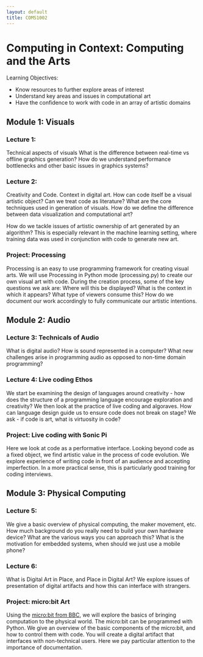 ```yaml
---
layout: default
title: COMS1002
---
```

 
# Computing in Context: Computing and the Arts

Learning Objectives:

- Know resources to further explore areas of interest
- Understand key areas and issues in computational art
- Have the confidence to work with code in an array of artistic domains

## Module 1: Visuals

### Lecture 1: 
Technical aspects of visuals 
What is the difference between real-time vs offline graphics generation?
How do we understand performance bottlenecks and other basic issues in graphics systems?

### Lecture 2: 
Creativity and Code. Context in digital art. 
How can code itself be a visual artistic object? Can we treat code as literature?
What are the core techniques used in generation of visuals.
How do we define the difference between data visualization and computational art?

How do we tackle issues of artistic ownership of art generated by an algorithm?
This is especially relevant in the machine learning setting, where training data was used in conjunction with code to generate new art.

### Project: Processing

Processing is an easy to use programming framework for creating visual arts.
We will use Processing in Python mode (processing.py) to create our own visual art with code.
During the creation process, some of the key questions we ask are:
Where will this be displayed? What is the context in which it appears? What type of viewers consume this? How do we document our work accordingly to fully communicate our artistic intentions.

## Module 2: Audio

### Lecture 3: Technicals of Audio 
What is digital audio? How is sound represented in a computer?
What new challenges arise in programming audio as opposed to non-time domain programming?

### Lecture 4: Live coding Ethos

We start be examining the design of languages around creativity - how does the structure of a programming language encourage exploration and creativity?
We then look at the practice of live coding and algoraves.
How can language design guide us to ensure code does not break on stage?
We ask - if code is art, what is virtuosity in code?

### Project: Live coding with Sonic Pi

Here we look at code as a performative interface. 
Looking beyond code as a fixed object, we find artistic value in the process of code evolution.
We explore experience of writing code in front of an audience and accepting imperfection.
In a more practical sense, this is particularly good training for coding interviews.

## Module 3: Physical Computing

### Lecture 5: 
We give a basic overview of physical computing, the maker movement, etc.
How much background do you really need to build your own hardware device?
What are the various ways you can approach this?
What is the motivation for embedded systems, when should we just use a mobile phone?

### Lecture 6: 
What is Digital Art in Place, and Place in Digital Art?
We explore issues of presentation of digital artifacts and how this can interface with strangers.

### Project: micro:bit Art

Using the [micro:bit from BBC](https://microbit.org/), we will explore the basics of bringing computation to the physical world.
The micro:bit can be programmed with Python. 
We give an overview of the basic components of the micro:bit, and how to control them with code.
You will create a digital artifact that interfaces with non-technical users.
Here we pay particular attention to the importance of documentation.

